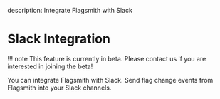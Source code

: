 description: Integrate Flagsmith with Slack

# Slack Integration

!!! note
    This feature is currently in beta. Please contact us if you are interested in joining the beta!

You can integrate Flagsmith with Slack. Send flag change events from Flagsmith into your Slack channels.
